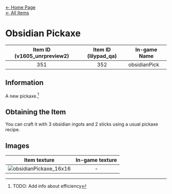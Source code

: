 [← Home Page](../README.md)  
[← All Items](./README.md)

# Obsidian Pickaxe
| Item ID (v1605_unrpreview2) | Item ID (lilypad_qa) | In-game Name |
| :-------------------------: | :------------------: | ------------ |
| 351 | 352 | obsidianPick |

## Information 
A new pickaxe.[^1]

## Obtaining the Item
You can craft it with 3 obsidian ingots and 2 sticks using a usual pickaxe recipe.

## Images
| Item texture | In-game texture |
| :----------: | :-----------: |
| ![obsidianPickaxe_16x16](https://raw.githubusercontent.com/Vladg24YT/alphaver/patch-2/items/textures/obsidian_pickaxe.png) | - |

[^1]: TODO: Add info about efficiency
